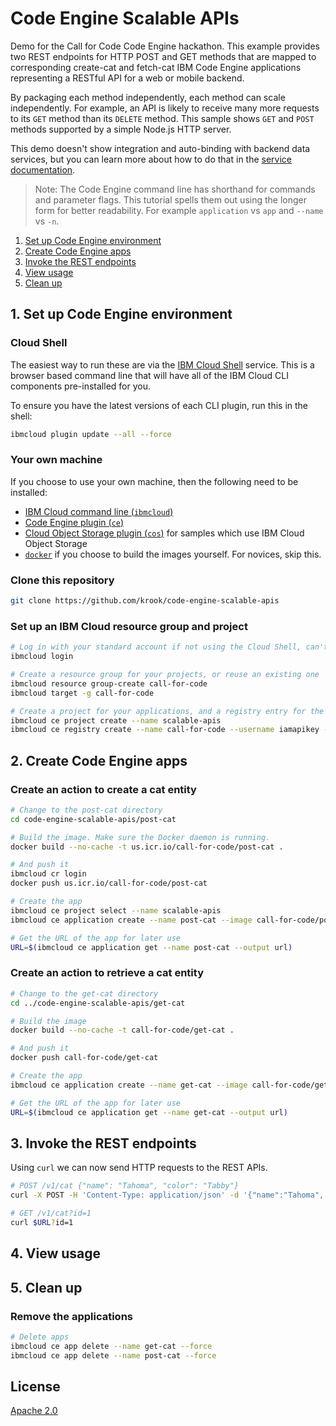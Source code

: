 # Code Engine Scalable APIs

Demo for the Call for Code Code Engine hackathon. This example provides two REST endpoints for HTTP POST and GET methods that are mapped to corresponding create-cat and fetch-cat IBM Code Engine applications representing a RESTful API for a web or mobile backend. 

By packaging each method independently, each method can scale independently. For example, an API is likely to receive many more requests to its `GET` method than its `DELETE` method. This sample shows `GET` and `POST` methods supported by a simple Node.js HTTP server.

This demo doesn't show integration and auto-binding with backend data services, but you can learn more about how to do that in the [service documentation](https://cloud.ibm.com/docs/codeengine).

> Note: The Code Engine command line has shorthand for commands and parameter flags. This tutorial spells them out using the longer form for better readability. For example `application` vs `app` and `--name` vs `-n`.

1. [Set up Code Engine environment](#1-set-up-code-engine-environment)
2. [Create Code Engine apps](#2-create-code-engine-apps)
3. [Invoke the REST endpoints](#3-invoke-the-rest-endpoints)
4. [View usage](#4-view-usage)
5. [Clean up](#5-clean-up)

## 1. Set up Code Engine environment

### Cloud Shell

The easiest way to run these are via the
[IBM Cloud Shell](https://cloud.ibm.com/shell) service. This is a browser based
command line that will have all of the IBM Cloud CLI components pre-installed
for you.

To ensure you have the latest versions of each CLI plugin, run this in the shell:

```bash
ibmcloud plugin update --all --force
```

### Your own machine

If you choose to use your own machine, then the following need to be installed:

- [IBM Cloud command line (`ibmcloud`)](https://cloud.ibm.com/docs/cli/reference/ibmcloud?topic=cloud-cli-getting-started)
- [Code Engine plugin (`ce`)](https://cloud.ibm.com/codeengine/cli)
- [Cloud Object Storage plugin (`cos`)](https://cloud.ibm.com/docs/cloud-object-storage-cli-plugin)
  for samples which use IBM Cloud Object Storage
- [`docker`](https://docker.io/) if you choose to build the images yourself.
  For novices, skip this.

### Clone this repository

```bash
git clone https://github.com/krook/code-engine-scalable-apis
```

### Set up an IBM Cloud resource group and project

```bash
# Log in with your standard account if not using the Cloud Shell, can't be a Lite account
ibmcloud login

# Create a resource group for your projects, or reuse an existing one
ibmcloud resource group-create call-for-code
ibmcloud target -g call-for-code

# Create a project for your applications, and a registry entry for the place to store images
ibmcloud ce project create --name scalable-apis
ibmcloud ce registry create --name call-for-code --username iamapikey --password API_KEY
```

## 2. Create Code Engine apps

### Create an action to create a cat entity

```bash
# Change to the post-cat directory
cd code-engine-scalable-apis/post-cat

# Build the image. Make sure the Docker daemon is running.
docker build --no-cache -t us.icr.io/call-for-code/post-cat .

# And push it
ibmcloud cr login
docker push us.icr.io/call-for-code/post-cat

# Create the app
ibmcloud ce project select --name scalable-apis
ibmcloud ce application create --name post-cat --image call-for-code/post-cat

# Get the URL of the app for later use
URL=$(ibmcloud ce application get --name post-cat --output url)
```

### Create an action to retrieve a cat entity

```bash
# Change to the get-cat directory
cd ../code-engine-scalable-apis/get-cat

# Build the image
docker build --no-cache -t call-for-code/get-cat .

# And push it
docker push call-for-code/get-cat

# Create the app
ibmcloud ce application create --name get-cat --image call-for-code/get-cat

# Get the URL of the app for later use
URL=$(ibmcloud ce application get --name get-cat --output url)
```

## 3. Invoke the REST endpoints

Using `curl` we can now send HTTP requests to the REST APIs.

```bash
# POST /v1/cat {"name": "Tahoma", "color": "Tabby"}
curl -X POST -H 'Content-Type: application/json' -d '{"name":"Tahoma", "color":"Tabby"}' $URL

# GET /v1/cat?id=1
curl $URL?id=1
```

## 4. View usage

## 5. Clean up

### Remove the applications

```bash
# Delete apps
ibmcloud ce app delete --name get-cat --force
ibmcloud ce app delete --name post-cat --force
```

## License

[Apache 2.0](LICENSE)
